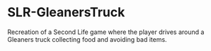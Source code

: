 # SLR-GleanersTruck
Recreation of a Second Life game where the player drives around a Gleaners truck collecting food and avoiding bad items.
